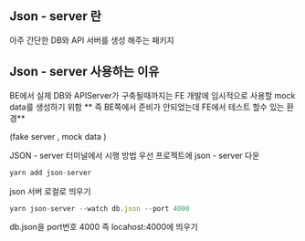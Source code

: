 ##  Json - server 란 

아주 간단한 DB와 API 서버를 생성 해주는 패키지 

## Json - server 사용하는 이유

BE에서 실제 DB와 APIServer가 구축될때까지는 FE 개발에 임시적으로 사용할 mock data를 
생성하기 위함  ** 즉 BE쪽에서 준비가 안되었는데 FE에서 테스트 할수 있는 환경**


(fake server , mock data )


JSON - server 터미널에서 시행 방법 
우선  프로젝트에  json - server 다운 

```jsx 
yarn add json-server 
```

json 서버 로컬로 띄우기 

```jsx 
yarn json-server --watch db.json --port 4000
```

db.json을 port번호 4000 즉 locahost:4000에 띄우기 